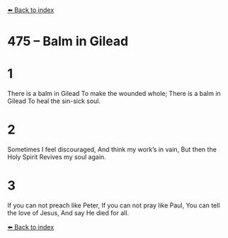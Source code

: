 [⬅️ Back to index](../README.md)

# 475 – Balm in Gilead


# 1
There is a balm in Gilead
To make the wounded whole;
There is a balm in Gilead
To heal the sin-sick soul.

# 2
Sometimes I feel discouraged,
And think my work’s in vain,
But then the Holy Spirit
Revives my soul again.

# 3
If you can not preach like Peter,
If you can not pray like Paul,
You can tell the love of Jesus,
And say He died for all.

[⬅️ Back to index](../README.md)

